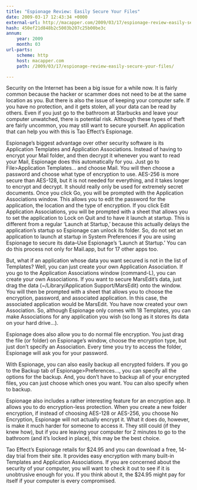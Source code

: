 ```yaml
---
title: "Espionage Review: Easily Secure Your Files"
date: 2009-03-17 12:43:34 +0000
external-url: http://macapper.com/2009/03/17/espionage-review-easily-secure-your-files/
hash: 450ef21d848b2c5003b207c25b00be3c
annum:
    year: 2009
    month: 03
url-parts:
    scheme: http
    host: macapper.com
    path: /2009/03/17/espionage-review-easily-secure-your-files/

---
```


Security on the Internet has been a big issue for a while now. It is fairly common because the hacker or scammer does not need to be at the same location as you. But there is also the issue of keeping your computer safe. If you have no protection, and it gets stolen, all your data can be read by others. Even if you just go to the bathroom at Starbucks and leave your computer unwatched, there is potential risk. Although these types of theft are fairly uncommon, you may still want to secure yourself. An application that can help you with this is Tao Effect’s Espionage.

Espionage’s biggest advantage over other security software is its Application Templates and Application Associations. Instead of having to encrypt your Mail folder, and then decrypt it whenever you want to read your Mail, Espionage does this automatically for you. Just go to File>Application Templates… and choose Mail. You will then choose a password and choose what type of encryption to use. AES-256 is more secure than AES-128, but it is not needed for everything, and it takes longer to encrypt and decrypt. It should really only be used for extremely secret documents. Once you click Go, you will be prompted with the Application Associations window. This allows you to edit the password for the application, the location and the type of encryption. If you click Edit Application Associations, you will be prompted with a sheet that allows you to set the application to Lock on Quit and to have it launch at startup. This is different from a regular ‘Launch at Startup,’ because this actually delays the application’s startup so Espionage can unlock its folder. So, do not set an application to launch at startup in System Preferences if you are using Espionage to secure its data–Use Espionage’s ‘Launch at Startup.’ You can do this process not only for Mail.app, but for 17 other apps too.


But, what if an application whose data you want secured is not in the list of Templates? Well, you can just create your own Application Association. If you go to the Application Associations window (command-L), you can create your own Associations. If you want to secure MarsEdit’s data, just drag the data (~/Library/Application Support/MarsEdit) onto the window. You will then be prompted with a sheet that allows you to choose the encryption, password, and associated application. In this case, the associated application would be MarsEdit. You have now created your own Association. So, although Espionage only comes with 18 Templates, you can make Associations for any application you wish (so long as it stores its data on your hard drive…).


Espionage does also allow you to do normal file encryption. You just drag the file (or folder) on Espionage’s window, choose the encryption type, but just don’t specify an Association. Every time you try to access the folder, Espionage will ask you for your password.

With Espionage, you can also easily backup all encrypted folders. If you go to the Backup tab of Espionage>Preferences…, you can specify all the options for the backup. And, you don’t have to backup all of your encrypted files, you can just choose which ones you want. You can also specify when to backup.


Espionage also includes a rather interesting feature for an encryption app. It allows you to do encryption-less protection. When you create a new folder encryption, if instead of choosing AES-128 or AES-256, you choose No Encryption, Espionage will not actually encrypt it. What it does do, however, is make it much harder for someone to access it. They still could (if they knew how), but if you are leaving your computer for 2 minutes to go to the bathroom (and it’s locked in place), this may be the best choice.

Tao Effect’s Espionage retails for $24.95 and you can download a free, 14-day trial from their site. It provides easy encryption with many built-in Templates and Application Associations. If you are concerned about the security of your computer, you will want to check it out to see if it is unobtrusive enough for you. If you think about it, the $24.95 might pay for itself if your computer is every compromised.

